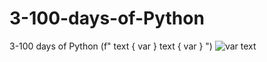 # 3-100-days-of-Python
3-100 days of Python (f" text { var } text { var } ")
![var text](https://github.com/SKODE2/3-100-days-of-Python/assets/139722050/77d74c10-0091-4da7-8ae8-715a951ea2ce)

